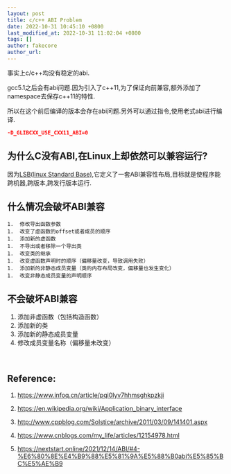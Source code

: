 ```yaml
---
layout: post
title: c/c++ ABI Problem
date: 2022-10-31 10:45:10 +0800
last_modified_at: 2022-10-31 11:02:04 +0800
tags: []
author: fakecore
author_url: 
---
```




事实上c/c++均没有稳定的abi.

gcc5.1之后会有abi问题.因为引入了c++11,为了保证向前兼容,额外添加了namespace去保存c++11的特性.

所以在这个前后编译的版本会存在abi问题.另外可以通过指令,使用老式abi进行编译.

```cmake
-D_GLIBCXX_USE_CXX11_ABI=0
```



## 为什么C没有ABI,在Linux上却依然可以兼容运行?

因为[LSB(linux Standard Base)](https://refspecs.linuxfoundation.org/),它定义了一套ABI兼容性布局,目标就是使程序能跨机器,跨版本,跨发行版本运行.

## 什么情况会破坏ABI兼容

	1.	修改导出函数参数
	1.	改变了虚函数的offset或者成员的顺序
	1.	添加新的虚函数
	1.	不导出或者移除一个导出类
	1.	改变类的继承
	1.	改变虚函数声明时的顺序（偏移量改变，导致调用失败）
	1.	添加新的非静态成员变量（类的内存布局改变，偏移量也发生变化）
	1.	改变非静态成员变量的声明顺序

## 不会破坏ABI兼容

1. 添加非虚函数（包括构造函数）
2. 添加新的类
3. 添加新的静态成员变量
4. 修改成员变量名称（偏移量未改变）

​	







## Reference:

1. https://www.infoq.cn/article/pqi0lyv7hhmsghkpzkji

2. https://en.wikipedia.org/wiki/Application_binary_interface

3. http://www.cppblog.com/Solstice/archive/2011/03/09/141401.aspx

4. https://www.cnblogs.com/my_life/articles/12154978.html

5. https://nextstart.online/2021/12/14/ABI/#4-%E6%80%8E%E4%B9%88%E5%81%9A%E5%88%B0abi%E5%85%BC%E5%AE%B9

